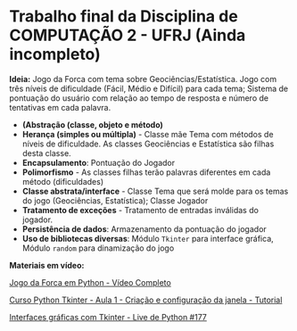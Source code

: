 # Trabalho final da Disciplina de COMPUTAÇÃO 2 - UFRJ (Ainda incompleto)

**Ideia:** Jogo da Forca com tema sobre Geociências/Estatística. Jogo com três níveis de dificuldade (Fácil, Médio e Difícil) para cada tema; Sistema de pontuação do usuário com relação ao tempo de resposta e número de tentativas em cada palavra.

- **(Abstração (classe, objeto e método)**
- **Herança (simples ou múltipla)** - Classe mãe Tema com métodos de níveis de dificuldade. As classes Geociências e Estatística são filhas desta classe.
- **Encapsulamento**: Pontuação do Jogador
- **Polimorfismo** - As classes filhas terão palavras diferentes em cada método (dificuldades)
- **Classe abstrata/interface** - Classe Tema que será molde para os temas do jogo (Geociências, Estatística); Classe Jogador  
- **Tratamento de exceções** - Tratamento de entradas inválidas do jogador.
- **Persistência de dados**: Armazenamento da pontuação do jogador
- **Uso de bibliotecas diversas**: Módulo `Tkinter` para interface gráfica, Módulo `random` para dinamização do jogo

**Materiais em vídeo:**

[Jogo da Forca em Python - Vídeo Completo](https://www.youtube.com/watch?si=wVwh-pcJIgYVkPqp&v=_A_2aTFHzJ0&feature=youtu.be)

[Curso  Python Tkinter - Aula 1 - Criação e configuração da janela - Tutorial](https://youtu.be/RtrZcoVD1WM?si=H6we8Rri5ZHhgw11)

[Interfaces gráficas com Tkinter - Live de Python #177](https://www.youtube.com/watch?v=vNEwbfsZ-Js)
